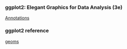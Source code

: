 
### ggplot2: Elegant Graphics for Data Analysis (3e)

[Annotations](https://ggplot2-book.org/annotations#sec-titles)

### ggplot2 reference
[geoms](https://ggplot2.tidyverse.org/reference/layer_geoms.html)
